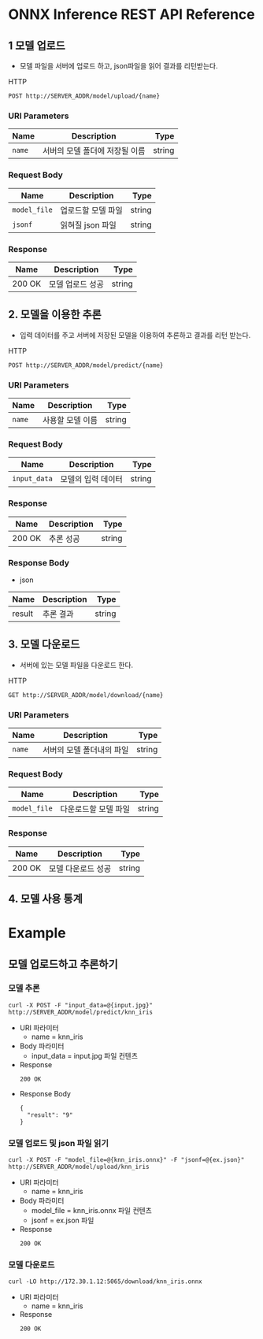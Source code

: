 # ONNX Inference REST API Reference

  
## 1 모델 업로드
- 모델 파일을 서버에 업로드 하고, json파일을 읽어 결과를 리턴받는다.

HTTP
```
POST http://SERVER_ADDR/model/upload/{name}
```
### URI Parameters

|          Name          |       Description       |  Type |
|------------------------|-------------------------|-------:|
| <code>name<code>  | 서버의 모델 폴더에 저장될 이름 | string |


### Request Body
|          Name          |       Description       |  Type |
|------------------------|-------------------------|-------:|
| <code>model_file<code>  | 업로드할 모델 파일  | string |
| <code>jsonf<code>       | 읽혀질 json 파일  | string |

### Response
|          Name          |       Description       |  Type |
|------------------------|-------------------------|-------:|
| 200 OK  | 모델 업로드 성공  | string |


## 2. 모델을 이용한 추론
- 입력 데이터를 주고 서버에 저장된 모델을 이용하여 추론하고 결과를 리턴 받는다.

HTTP
```
POST http://SERVER_ADDR/model/predict/{name}
```

### URI Parameters

|          Name          |       Description       |  Type |
|------------------------|-------------------------|-------:|
| <code>name<code>  | 사용할 모델 이름 | string |


### Request Body
|          Name          |       Description       |  Type |
|------------------------|-------------------------|-------:|
| <code>input_data<code>  | 모델의 입력 데이터  | string |

### Response
|          Name          |       Description       |  Type |
|------------------------|-------------------------|-------:|
| 200 OK  | 추론 성공  | string |

### Response Body
- json

|          Name          |       Description       |  Type |
|------------------------|-------------------------|-------:|
| result  | 추론 결과  | string |

## 3. 모델 다운로드
- 서버에 있는 모델 파일을 다운로드 한다.

HTTP
```
GET http://SERVER_ADDR/model/download/{name}
```
### URI Parameters

|          Name          |       Description       |  Type |
|------------------------|-------------------------|-------:|
| <code>name<code>  | 서버의 모델 폴더내의 파일 | string |


### Request Body
|          Name          |       Description       |  Type |
|------------------------|-------------------------|-------:|
| <code>model_file<code>  | 다운로드할 모델 파일  | string |

### Response
|          Name          |       Description       |  Type |
|------------------------|-------------------------|-------:|
| 200 OK  | 모델 다운로드 성공  | string |


## 4. 모델 사용 통계

# Example

## 모델 업로드하고 추론하기
  
### 모델 추론
```
curl -X POST -F "input_data=@{input.jpg}" http://SERVER_ADDR/model/predict/knn_iris
```
- URI 파라미터
  - name = knn_iris
- Body 파라미터
  - input_data = input.jpg 파일 컨텐츠
- Response
  ```
  200 OK
  ```
- Response Body
  ```
  {
    "result": "9"
  }
  ```

  
### 모델 업로드 및 json 파일 읽기
```
curl -X POST -F "model_file=@{knn_iris.onnx}" -F "jsonf=@{ex.json}" http://SERVER_ADDR/model/upload/knn_iris
``` 
- URI 파라미터
  - name = knn_iris
- Body 파라미터
  - model_file = knn_iris.onnx 파일 컨텐츠 
  - jsonf = ex.json 파일
- Response
  ```
  200 OK
  ```
### 모델 다운로드
```
curl -LO http://172.30.1.12:5065/download/knn_iris.onnx
``` 
- URI 파라미터
  - name = knn_iris
- Response
  ```
  200 OK
  ```
  
